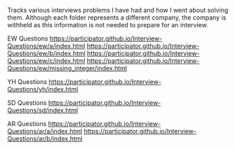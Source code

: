 Tracks various interviews problems I have had and how I went about solving them.  Although each folder represents a different company, the company is withheld as this information is not needed to prepare for an interview.

EW Questions
https://participator.github.io/Interview-Questions/ew/a/index.html
https://participator.github.io/Interview-Questions/ew/b/index.html
https://participator.github.io/Interview-Questions/ew/c/index.html
https://participator.github.io/Interview-Questions/ew/missing_integer/index.html

YH Questions
https://participator.github.io/Interview-Questions/yh/index.html

SD Questions
https://participator.github.io/Interview-Questions/sd/index.html

AR Questions
https://participator.github.io/Interview-Questions/ar/a/index.html
https://participator.github.io/Interview-Questions/ar/b/index.html